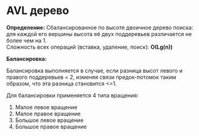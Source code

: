 # AVL дерево

**Определение:** Сбалансированное по высоте двоичное дерево поиска: для каждой его вершины высота её двух поддеревьев различается не 
более чем на 1.  
Сложность всех операций (вставка, удаление, поиск): **O(Lg(n))**

**Балансировка:**

Балансировка выполняется в случае, если разница высот левого и правого поддеревьев = 2, 
изменяя связи предок-потомок таким образом, что эта разница становится <=1.
  
Для балансировки применяется 4 типа вращения:

1. Малое левое вращение
2. Малое правое вращение
3. Большое левое вращение
4. Большое правое вращение
